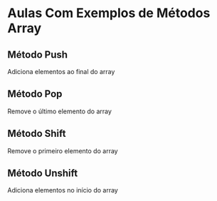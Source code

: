 # Aulas Com Exemplos de Métodos Array

## Método Push
Adiciona elementos ao final do array

## Método Pop 
Remove o último elemento do array

## Método Shift
Remove o primeiro elemento do array

## Método Unshift 
Adiciona elementos no início do array